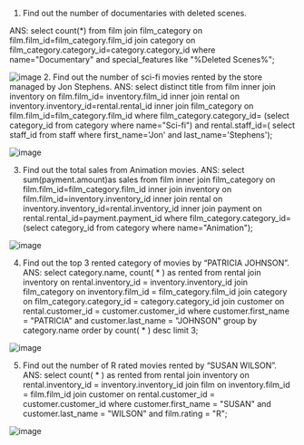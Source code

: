 1.  Find out the number of documentaries with deleted scenes.

ANS:
select count(*) from film
join film_category on film.film_id=film_category.film_id
 join category on film_category.category_id=category.category_id
 where name="Documentary"
 and special_features like "%Deleted Scenes%";
 
	
![image](https://user-images.githubusercontent.com/118799403/227464328-2df1d285-9b2a-4a8e-854d-4699b8ada671.png)
2. Find out the number of sci-fi movies rented by the store managed by Jon Stephens.
ANS:
select distinct title from film 
inner join inventory on   film.film_id= inventory.film_id
inner join rental on inventory.inventory_id=rental.rental_id
inner join film_category on film.film_id=film_category.film_id
where film_category.category_id= (select category_id from category where name="Sci-fi") and
rental.staff_id=(
select  staff_id from staff  where first_name='Jon' and last_name='Stephens');

  ![image](https://user-images.githubusercontent.com/118799403/227464615-fd5065ba-f7a3-49d8-93c5-0f8e72e68a40.png)
  
3. Find out the total sales from Animation movies.
ANS:
select sum(payment.amount)as sales from film
inner join film_category on  film.film_id=film_category.film_id
inner join inventory on film.film_id=inventory.inventory_id
inner join rental on inventory.inventory_id=rental.inventory_id
inner join payment on rental.rental_id=payment.payment_id
where film_category.category_id=(select category_id from category where name="Animation");


![image](https://user-images.githubusercontent.com/118799403/227465060-b5d9a399-d0c5-4b60-9513-caab3e272499.png)


  
 4.  Find out the top 3 rented category of movies by “PATRICIA JOHNSON”.
 ANS:
select category.name,  count( * ) as rented
from rental
join inventory on rental.inventory_id = inventory.inventory_id
join film_category on inventory.film_id = film_category.film_id
join category on film_category.category_id = category.category_id
join customer on rental.customer_id = customer.customer_id
where customer.first_name = "PATRICIA"
and customer.last_name = "JOHNSON"
group by category.name
order by count( * ) desc
limit 3;

![image](https://user-images.githubusercontent.com/118799403/227465515-229fc117-0640-4483-b507-0b92e7e89bdb.png)

5. Find out the number of R rated movies rented by “SUSAN WILSON”.
ANS:
select count( * ) as rented
from rental
join inventory on rental.inventory_id = inventory.inventory_id
join film on inventory.film_id = film.film_id
join customer on rental.customer_id = customer.customer_id
where customer.first_name = "SUSAN"
and customer.last_name = "WILSON"
and film.rating = "R";

![image](https://user-images.githubusercontent.com/118799403/227465675-2359a1fb-f19e-4624-a3d6-19f2fb4fac21.png)

